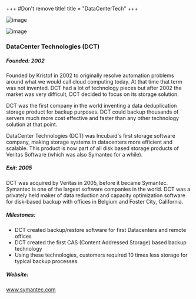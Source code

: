 +++
#Don't remove title!
title = "DataCenterTech"
+++

![image](img/logo-dct.png)

![image](img//logo-symantec.png)
### DataCenter Technologies (DCT)

##### Founded: 2002

Founded by Kristof in 2002 to originally resolve automation problems around what we would call cloud computing today. At that time that term was not invented.
DCT had a lot of technology pieces but after 2002 the market was very difficult, DCT decided to focus on its storage solution.

DCT was the first company in the world inventing a data deduplication storage product for backup purposes. DCT could backup thousands of servers much more cost effective and faster than any other technology solution at that point.

DataCenter Technologies (DCT) was Incubaid's first storage software company, making storage systems in datacenters more efficient and scalable.
This product is now part of all disk based storage products of Veritas Software (which was also Symantec for a while).

##### Exit: 2005

DCT was acquired by Veritas in 2005, before it became Symantec. Symantec is one of the largest software companies in the world. DCT was a privately held maker of data reduction and capacity optimization software for disk-based backup with offices in Belgium and Foster City, California.

##### Milestones:

* DCT created backup/restore software for first Datacenters and remote offices
* DCT created the first CAS (Content Addressed Storage) based backup technology
* Using these technologies, customers required 10 times less storage for typical backup processes.

##### Website:

<a href="http://www.symantec.com" target="_blank">www.symantec.com</a>
